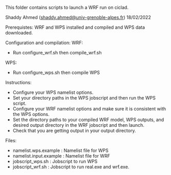 This folder contains scripts to launch a WRF run on ciclad.

Shaddy Ahmed (shaddy.ahmed@univ-grenoble-alpes.fr)
18/02/2022

Prerequistes: WRF and WPS installed and compiled and WPS data downloaded.


Configuration and compilation:
WRF:
- Run configure_wrf.sh then compile_wrf.sh

WPS:
- Run configure_wps.sh then compile WPS

Instructions:
- Configure your WPS namelist options.
- Set your directory paths in the WPS jobscript and then run the WPS script.
- Configure your WRF namelist options and make sure it is consistent with the WPS options.
- Set the directory paths to your compiled WRF model, WPS outputs, and desired output directory
  in the WRF jobscript and then launch.
- Check that you are getting output in your output directory.

Files: 
- namelist.wps.example : Namelist file for WPS
- namelist.input.example : Namelist file for WRF
- jobscript_wps.sh : Jobscript to run WPS
- jobscript_wrf.sh : Jobscript to run real.exe and wrf.exe.

